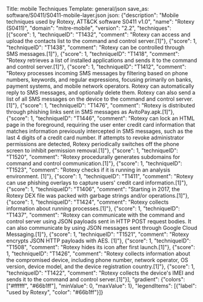 Title: mobile Techniques
Template: general/json
save_as: software/S0411/S0411-mobile-layer.json
json: {"description": "Mobile techniques used by Rotexy, ATT&CK software S0411 v1.0", "name": "Rotexy (S0411)", "domain": "mitre-mobile", "version": "2.2", "techniques": [{"score": 1, "techniqueID": "T1432", "comment": "Rotexy can access and upload the contacts list to the command and control server.[1]"}, {"score": 1, "techniqueID": "T1438", "comment": "Rotexy can be controlled through SMS messages.[1]"}, {"score": 1, "techniqueID": "T1418", "comment": "Rotexy retrieves a list of installed applications and sends it to the command and control server.[1]"}, {"score": 1, "techniqueID": "T1412", "comment": "Rotexy processes incoming SMS messages by filtering based on phone numbers, keywords, and regular expressions, focusing primarily on banks, payment systems, and mobile network operators. Rotexy can automatically reply to SMS messages, and optionally delete them. Rotexy can also send a list of all SMS messages on the device to the command and control server.[1]"}, {"score": 1, "techniqueID": "T1476", "comment": "Rotexy is distributed through phishing links sent in SMS messages as AvitoPay.apk.[1]"}, {"score": 1, "techniqueID": "T1446", "comment": "Rotexy can lock an HTML page in the foreground, requiring the user enter credit card information that matches information previously intercepted in SMS messages, such as the last 4 digits of a credit card number. If attempts to revoke administrator permissions are detected, Rotexy periodically switches off the phone screen to inhibit permission removal.[1]"}, {"score": 1, "techniqueID": "T1520", "comment": "Rotexy procedurally generates subdomains for command and control communication.[1]"}, {"score": 1, "techniqueID": "T1523", "comment": "Rotexy checks if it is running in an analysis environment. [1]"}, {"score": 1, "techniqueID": "T1411", "comment": "Rotexy can use phishing overlays to capture users' credit card information.[1]"}, {"score": 1, "techniqueID": "T1406", "comment": "Starting in 2017, the Rotexy DEX file was packed with garbage strings and/or operations.[1]"}, {"score": 1, "techniqueID": "T1424", "comment": "Rotexy collects information about running processes.[1]"}, {"score": 1, "techniqueID": "T1437", "comment": "Rotexy can communicate with the command and control server using JSON payloads sent in HTTP POST request bodies. It can also communicate by using JSON messages sent through Google Cloud Messaging.[1]"}, {"score": 1, "techniqueID": "T1521", "comment": "Rotexy encrypts JSON HTTP payloads with AES. [1]"}, {"score": 1, "techniqueID": "T1508", "comment": "Rotexy hides its icon after first launch.[1]"}, {"score": 1, "techniqueID": "T1426", "comment": "Rotexy collects information about the compromised device, including phone number, network operator, OS version, device model, and the device registration country.[1]"}, {"score": 1, "techniqueID": "T1422", "comment": "Rotexy collects the device's IMEI and sends it to the command and control server.[1]"}], "gradient": {"colors": ["#ffffff", "#66b1ff"], "minValue": 0, "maxValue": 1}, "legendItems": [{"label": "used by Rotexy", "color": "#66b1ff"}]}